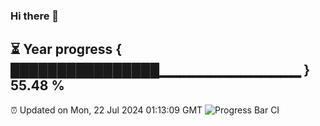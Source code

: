 ### Hi there 👋
⏳ Year progress { ████████████████▁▁▁▁▁▁▁▁▁▁▁▁▁▁ } 55.48 %
---
⏰ Updated on Mon, 22 Jul 2024 01:13:09 GMT
![Progress Bar CI](https://github.com/liununu/liununu/workflows/Progress%20Bar%20CI/badge.svg)
